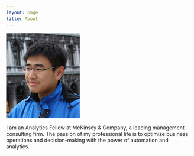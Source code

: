 ```yaml
---
layout: page
title: About
---
```


![profile](/assets/venice_small.png)

I am an Analytics Fellow at McKinsey & Company, a leading management consulting firm. The passion of my professional life is to optimize business operations and decision-making with the power of automation and analytics.
